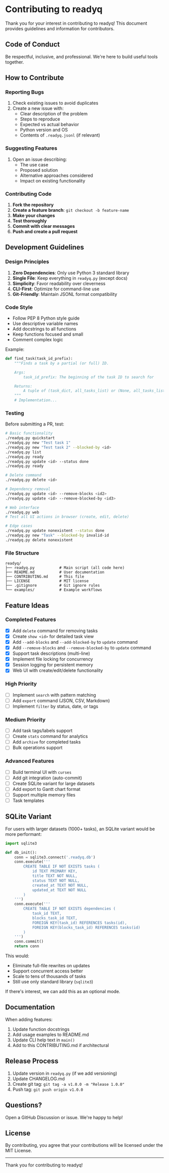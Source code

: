 # Contributing to readyq

Thank you for your interest in contributing to readyq! This document provides guidelines and information for contributors.

## Code of Conduct

Be respectful, inclusive, and professional. We're here to build useful tools together.

## How to Contribute

### Reporting Bugs

1. Check existing issues to avoid duplicates
2. Create a new issue with:
   - Clear description of the problem
   - Steps to reproduce
   - Expected vs actual behavior
   - Python version and OS
   - Contents of `.readyq.jsonl` (if relevant)

### Suggesting Features

1. Open an issue describing:
   - The use case
   - Proposed solution
   - Alternative approaches considered
   - Impact on existing functionality

### Contributing Code

1. **Fork the repository**
2. **Create a feature branch**: `git checkout -b feature-name`
3. **Make your changes**
4. **Test thoroughly**
5. **Commit with clear messages**
6. **Push and create a pull request**

## Development Guidelines

### Design Principles

1. **Zero Dependencies**: Only use Python 3 standard library
2. **Single File**: Keep everything in `readyq.py` (except docs)
3. **Simplicity**: Favor readability over cleverness
4. **CLI-First**: Optimize for command-line use
5. **Git-Friendly**: Maintain JSONL format compatibility

### Code Style

- Follow PEP 8 Python style guide
- Use descriptive variable names
- Add docstrings to all functions
- Keep functions focused and small
- Comment complex logic

Example:
```python
def find_task(task_id_prefix):
    """Finds a task by a partial (or full) ID.

    Args:
        task_id_prefix: The beginning of the task ID to search for

    Returns:
        A tuple of (task_dict, all_tasks_list) or (None, all_tasks_list)
    """
    # Implementation...
```

### Testing

Before submitting a PR, test:

```bash
# Basic functionality
./readyq.py quickstart
./readyq.py new "Test task 1"
./readyq.py new "Test task 2" --blocked-by <id>
./readyq.py list
./readyq.py ready
./readyq.py update <id> --status done
./readyq.py ready

# Delete command
./readyq.py delete <id>

# Dependency removal
./readyq.py update <id> --remove-blocks <id2>
./readyq.py update <id> --remove-blocked-by <id3>

# Web interface
./readyq.py web
# Test all UI actions in browser (create, edit, delete)

# Edge cases
./readyq.py update nonexistent --status done
./readyq.py new "Task" --blocked-by invalid-id
./readyq.py delete nonexistent
```

### File Structure

```
readyq/
├── readyq.py           # Main script (all code here)
├── README.md           # User documentation
├── CONTRIBUTING.md     # This file
├── LICENSE             # MIT license
├── .gitignore          # Git ignore rules
└── examples/           # Example workflows
```

## Feature Ideas

### Completed Features

- [x] Add `delete` command for removing tasks
- [x] Create `show <id>` for detailed task view
- [x] Add `--add-blocks` and `--add-blocked-by` to `update` command
- [x] Add `--remove-blocks` and `--remove-blocked-by` to `update` command
- [x] Support task descriptions (multi-line)
- [x] Implement file locking for concurrency
- [x] Session logging for persistent memory
- [x] Web UI with create/edit/delete functionality

### High Priority

- [ ] Implement `search` with pattern matching
- [ ] Add `export` command (JSON, CSV, Markdown)
- [ ] Implement `filter` by status, date, or tags

### Medium Priority

- [ ] Add task tags/labels support
- [ ] Create `stats` command for analytics
- [ ] Add `archive` for completed tasks
- [ ] Bulk operations support

### Advanced Features

- [ ] Build terminal UI with `curses`
- [ ] Add git integration (auto-commit)
- [ ] Create SQLite variant for large datasets
- [ ] Add export to Gantt chart format
- [ ] Support multiple memory files
- [ ] Task templates

## SQLite Variant

For users with larger datasets (1000+ tasks), an SQLite variant would be more performant:

```python
import sqlite3

def db_init():
    conn = sqlite3.connect('.readyq.db')
    conn.execute('''
        CREATE TABLE IF NOT EXISTS tasks (
            id TEXT PRIMARY KEY,
            title TEXT NOT NULL,
            status TEXT NOT NULL,
            created_at TEXT NOT NULL,
            updated_at TEXT NOT NULL
        )
    ''')
    conn.execute('''
        CREATE TABLE IF NOT EXISTS dependencies (
            task_id TEXT,
            blocks_task_id TEXT,
            FOREIGN KEY(task_id) REFERENCES tasks(id),
            FOREIGN KEY(blocks_task_id) REFERENCES tasks(id)
        )
    ''')
    conn.commit()
    return conn
```

This would:
- Eliminate full-file rewrites on updates
- Support concurrent access better
- Scale to tens of thousands of tasks
- Still use only standard library (`sqlite3`)

If there's interest, we can add this as an optional mode.

## Documentation

When adding features:

1. Update function docstrings
2. Add usage examples to README.md
3. Update CLI help text in `main()`
4. Add to this CONTRIBUTING.md if architectural

## Release Process

1. Update version in `readyq.py` (if we add versioning)
2. Update CHANGELOG.md
3. Create git tag: `git tag -a v1.0.0 -m "Release 1.0.0"`
4. Push tag: `git push origin v1.0.0`

## Questions?

Open a GitHub Discussion or issue. We're happy to help!

## License

By contributing, you agree that your contributions will be licensed under the MIT License.

---

Thank you for contributing to readyq!
